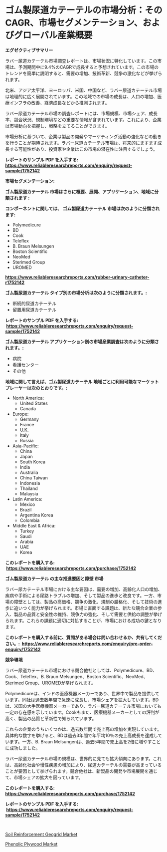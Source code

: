 <p><h1>ゴム製尿道カテーテルの市場分析：そのCAGR、市場セグメンテーション、およびグローバル産業概要</h1></p><p><strong>エグゼクティブサマリー</strong></p>
<p><p>ラバー尿道カテーテル市場調査レポートは、市場状況に特化しています。この市場は、予測期間中に9.4%のCAGRで成長すると予想されています。この市場のトレンドを簡単に説明すると、需要の増加、技術革新、競争の激化などが挙げられます。</p><p>北米、アジア太平洋、ヨーロッパ、米国、中国など、ラバー尿道カテーテル市場は地理的に広く展開されています。この地域での市場の成長は、人口の増加、医療インフラの改善、経済成長などから推測されます。</p><p>ラバー尿道カテーテル市場の調査レポートには、市場規模、市場シェア、成長率、競合状況、規制環境などの重要な情報が含まれています。これにより、企業は市場動向を把握し、戦略を立てることができます。</p><p>市場分析に基づいて、企業は製品の開発やマーケティング活動の強化などの動きを行うことが期待されます。ラバー尿道カテーテル市場は、将来的にますます成長する可能性があり、投資家や企業はこの市場の潜在性に注目するでしょう。</p></p>
<p><strong>レポートのサンプル PDF を入手する: <a href="https://www.reliableresearchreports.com/enquiry/request-sample/1752142">https://www.reliableresearchreports.com/enquiry/request-sample/1752142</a></strong></p>
<p><strong>市場セグメンテーション:</strong></p>
<p><strong> ゴム製尿道カテーテル 市場はさらに概要、展開、アプリケーション、地域に分類されます :</strong></p>
<p><strong>コンポーネントに関しては、 ゴム製尿道カテーテル 市場は次のように分類されます: &nbsp;</strong></p>
<p><ul><li>Polymedicure</li><li>BD</li><li>Cook</li><li>Teleflex</li><li>B. Braun Melsungen</li><li>Boston Scientific</li><li>NeoMed</li><li>Sterimed Group</li><li>UROMED</li></ul></p>
<p><strong><a href="https://www.reliableresearchreports.com/rubber-urinary-catheter-r1752142">https://www.reliableresearchreports.com/rubber-urinary-catheter-r1752142</a></strong></p>
<p><strong> ゴム製尿道カテーテル タイプ別の市場分析は次のように分類されます。:</strong></p>
<p><ul><li>断続的尿道カテーテル</li><li>留置用尿道カテーテル</li></ul></p>
<p><strong>レポートのサンプル PDF を入手する: &nbsp;<a href="https://www.reliableresearchreports.com/enquiry/request-sample/1752142">https://www.reliableresearchreports.com/enquiry/request-sample/1752142</a></strong></p>
<p><strong> ゴム製尿道カテーテル アプリケーション別の市場産業調査は次のように分類されます。:</strong></p>
<p><ul><li>病院</li><li>看護センター</li><li>その他</li></ul></p>
<p><strong>地域に関して言えば、ゴム製尿道カテーテル 地域ごとに利用可能なマーケットプレーヤーは次のとおりです。:</strong></p>
<p><ul>
    <li>
        North America:
        <ul>
            <li>United States</li>
            <li>Canada</li>
        </ul>
    </li>
    <li>
        Europe:
        <ul>
            <li>Germany</li>
            <li>France</li>
            <li>U.K.</li>
            <li>Italy</li>
            <li>Russia</li>
        </ul>
    </li>
    <li>
        Asia-Pacific:
        <ul>
            <li>China</li>
            <li>Japan</li>
            <li>South Korea</li>
            <li>India</li>
            <li>Australia</li>
            <li>China Taiwan</li>
            <li>Indonesia</li>
            <li>Thailand</li>
            <li>Malaysia</li>
        </ul>
    </li>
    <li>
        Latin America:
        <ul>
            <li>Mexico</li>
            <li>Brazil</li>
            <li>Argentina Korea</li>
            <li>Colombia</li>
        </ul>
    </li>
    <li>
        Middle East & Africa:
        <ul>
            <li>Turkey</li>
            <li>Saudi</li>
            <li>Arabia</li>
            <li>UAE</li>
            <li>Korea</li>
        </ul>
    </li>
    </ul></p>
<p><strong>このレポートを購入する: &nbsp;<a href="https://www.reliableresearchreports.com/purchase/1752142">https://www.reliableresearchreports.com/purchase/1752142</a></strong></p>
<p><strong>ゴム製尿道カテーテル の主な推進要因と障壁 市場</strong></p>
<p><p>ラバー尿カテーテル市場における主な要因は、需要の増加、高齢化人口の増加、疾病や手術による尿路トラブルの増加、そして製品の進歩と改良です。一方、市場の障壁としては、製品の高価格、競争の激化、規制の厳格化、そして技術の進歩に追いつく能力が挙げられます。市場に直面する課題は、新たな競合企業の参入、製品の品質と安全性の維持、競争力の強化、そして需要と供給の調整が挙げられます。これらの課題に適切に対処することが、市場における成功の鍵となります。</p></p>
<p><strong>このレポートを購入する前に、質問がある場合は問い合わせるか、共有してください。:&nbsp; <a href="https://www.reliableresearchreports.com/enquiry/pre-order-enquiry/1752142">https://www.reliableresearchreports.com/enquiry/pre-order-enquiry/1752142</a></strong></p>
<p><strong>競争環境</strong></p>
<p><p>ラバー尿道カテーテル市場における競合他社としては、Polymedicure、BD、Cook、Teleflex、B. Braun Melsungen、Boston Scientific、NeoMed、Sterimed Group、UROMEDが挙げられます。</p><p>Polymedicureは、インドの医療機器メーカーであり、世界中で製品を提供しています。同社は過去数年間で急速に成長し、市場シェアを拡大しています。BDは、米国の大手医療機器メーカーであり、ラバー尿道カテーテル市場においても一定の存在感を示しています。Cookもまた、医療機器メーカーとしての評判が高く、製品の品質と革新性で知られています。</p><p>これらの企業のうちいくつかは、過去数年間で売上高の増加を実現しています。具体的な数字を挙げると、BDは過去3年間で年平均10％の売上高成長を達成しています。一方、B. Braun Melsungenは、過去5年間で売上高を2倍に増やすことに成功しました。</p><p>ラバー尿道カテーテル市場の規模は、世界的に見ても拡大傾向にあります。これは、高齢化社会や慢性疾患の増加により、尿道カテーテルの需要が高まっていることが要因として挙げられます。競合他社は、新製品の開発や市場展開を通じて、市場シェアの拡大を図っています。</p></p>
<p><strong>このレポートを購入する: &nbsp; <a href="https://www.reliableresearchreports.com/purchase/1752142">https://www.reliableresearchreports.com/purchase/1752142</a></strong></p>
<p><strong>レポートのサンプル PDF を入手する: &nbsp;<a href="https://www.reliableresearchreports.com/enquiry/request-sample/1752142">https://www.reliableresearchreports.com/enquiry/request-sample/1752142</a></strong><strong></strong></p>
<p>&nbsp;</p>
<p><p><a href="https://picayune-night-cbd.notion.site/Soil-Reinforcement-Geogrid-Market-Size-Market-Share-and-Global-Market-Analysis-Report-2024-2031-fdbcdee522134cfab35a40cc3ff32735">Soil Reinforcement Geogrid Market</a></p><p><a href="https://artistic-helicopter-ca9.notion.site/Phenolic-Plywood-Market-Research-Report-Provides-thorough-Industry-Overview-which-offers-an-In-Dept-de9d53b912cc4cc7bfbd13d977d41a3f">Phenolic Plywood Market</a></p></p>